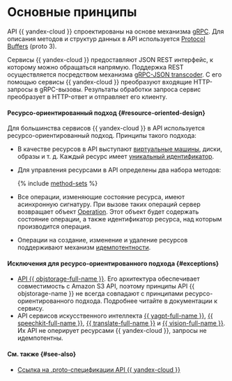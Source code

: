 # Основные принципы

API {{ yandex-cloud }} спроектированы на основе механизма [gRPC](https://grpc.io/docs/). Для описания методов и структур данных в API используется [Protocol Buffers](https://developers.google.com/protocol-buffers/docs/proto3) (proto 3).

Сервисы {{ yandex-cloud }} предоставляют JSON REST интерфейс, к которому можно обращаться напрямую. Поддержка REST осуществляется посредством механизма [gRPC-JSON transcoder](https://www.envoyproxy.io/docs/envoy/latest/configuration/http/http_filters/grpc_json_transcoder_filter). С его помощью сервисы {{ yandex-cloud }} преобразуют входящие HTTP-запросы в gRPC-вызовы. Результаты обработки запроса сервис преобразует в HTTP-ответ и отправляет его клиенту.

#### Ресурсо-ориентированный подход {#resource-oriented-design}

Для большинства сервисов {{ yandex-cloud }} в API используется ресурсо-ориентированный подход. Принципы такого подхода:

- В качестве ресурсов в API выступают [виртуальные машины](../../glossary/vm.md), диски, образы и т. д. Каждый ресурс имеет [уникальный идентификатор](resources-identification.md).

- Для управления ресурсами в API определены два набора методов:

   {% include [method-sets](../_includes/method-sets.md) %}

- Все операции, изменяющие состояние ресурса, имеют асинхронную сигнатуру. При вызове таких операций сервер возвращает объект [Operation](operation.md). Этот объект будет содержать состояние операции, а также идентификатор ресурса, над которым производится операция.

- Операции на создание, изменение и удаление ресурсов поддерживают механизм [идемпотентности](idempotency.md).


#### Исключения для ресурсо-ориентированного подхода {#exceptions}

- [API {{ objstorage-full-name }}](../../storage/s3/index.md). Его архитектура обеспечивает совместимость с Amazon S3 API, поэтому принципы API {{ objstorage-name }} не всегда совпадают с принципами ресурсо-ориентированного подхода. Подробнее читайте в документации к сервису.
- API сервисов искусственного интеллекта [{{ yagpt-full-name }}](../../foundation-models/concepts/api.md), [{{ speechkit-full-name }}](../../speechkit/concepts/api.md), [{{ translate-full-name }}](../../translate/api-ref/grpc/) и [{{ vision-full-name }}](../../vision/vision/api-ref/grpc/). Их API не оперирует ресурсами {{ yandex-cloud }}, запросы не идемпотентны.


#### См. также {#see-also}
- [Ссылка на .proto-спецификации API {{ yandex-cloud }}](https://github.com/yandex-cloud/cloudapi)


